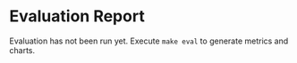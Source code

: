 ﻿# Evaluation Report

Evaluation has not been run yet. Execute `make eval` to generate metrics and charts.
